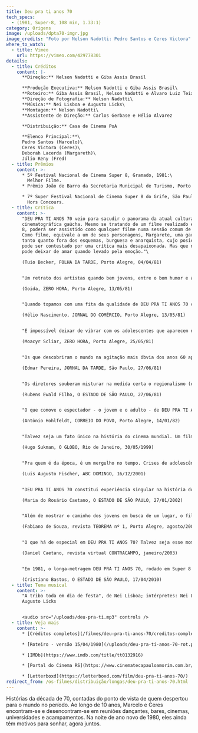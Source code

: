 ```yaml
---
title: Deu pra ti anos 70
tech_specs:
  - (1981, Super-8, 108 min, 1.33:1)
category: Origens
image: /uploads/dpta70-imgr.jpg
image_credits: "Foto por Nelson Nadotti: Pedro Santos e Ceres Victora"
where_to_watch:
  - title: Vimeo
    url: https://vimeo.com/429778301
details:
  - title: Créditos
    content: |-
      **Direção:** Nelson Nadotti e Giba Assis Brasil

      **Produção Executiva:** Nelson Nadotti e Giba Assis Brasil\
      **Roteiro:** Giba Assis Brasil, Nelson Nadotti e Alvaro Luiz Teixeira\
      **Direção de Fotografia:** Nelson Nadotti\
      **Música:** Nei Lisboa e Augusto Licks\
      **Montagem:** Nelson Nadotti\
      **Assistente de Direção:** Carlos Gerbase e Hélio Alvarez

      **Distribuição:** Casa de Cinema PoA

      **Elenco Principal:**\
      Pedro Santos (Marcelo)\
      Ceres Victora (Ceres)\
      Deborah Lacerda (Margareth)\
      Júlio Reny (Fred)
  - title: Prêmios
    content: >-
      * 5º Festival Nacional de Cinema Super 8, Gramado, 1981:\
        Melhor Filme.
      * Prêmio João de Barro da Secretaria Municipal de Turismo, Porto Alegre, 1982.

      * 7º Super Festival Nacional de Cinema Super 8 do Grife, São Paulo, 1981:\
        Hors Concours.
  - title: Crítica
    content: >-
      "DEU PRA TI ANOS 70 veio para sacudir o panorama da atual cultura
      cinematográfica gaúcha. Mesmo se tratando de um filme realizado em Super
      8, poderá ser assistido como qualquer filme numa sessão comum de cinema.
      Como filme, equivale a um de seus personagens, Margarete, uma garota um
      tanto quanto fora dos esquemas, burguesa e anarquista, cujo posicionamento
      pode ser contestado por uma crítica mais desapaixonada. Mas que não se
      pode deixar de amar quando levado pela emoção."\

      (Tuio Becker, FOLHA DA TARDE, Porto Alegre, 04/04/81)


      "Um retrato dos artistas quando bem jovens, entre o bom humor e a falta de perspectivas, entre a cultura e o sentido prático, entre o susto e a euforia, entre a alegria e a decepção."\

      (Goida, ZERO HORA, Porto Alegre, 13/05/81)


      "Quando topamos com uma fita da qualidade de DEU PRA TI ANOS 70 conseguimos realmente captar o sentido da expressão 'arte popular'. é aquela que fala do povo, das pessoas, e que sabe como fazê-lo, não precisando se valer de ingenuidades para comover, para fazer rir e para fazer pensar."\

      (Hélio Nascimento, JORNAL DO COMÉRCIO, Porto Alegre, 13/05/81)


      "É impossível deixar de vibrar com os adolescentes que aparecem na tela, com seus sonhos, suas desilusões, seus dramas - e a sua cômica simplicidade (uma coisa ao gênero de, digamos, O VERÃO DE 42 ou AMERICAN GRAFITTI). Mais: é um filme sobre Porto Alegre, sobre o Rio Grande, nossa gente, nossa gíria. E isto, numa cidade e num estado que simplesmente não conseguem preservar seus valores culturais, é da maior importância."\

      (Moacyr Scliar, ZERO HORA, Porto Alegre, 25/05/81)


      "Os que descobriram o mundo na agitação mais óbvia dos anos 60 apressaram se em rotular negativamente a década passada. Mas, enquanto ela durou, outras pessoas compreenderam mistérios, modificaram se, viveram. Sem ufanismos nem modéstia excessiva, esses jovens gaúchos estão contando o que sucedeu a eles com saudáveis doses de humor, de crítica e de sensibilidade cinematográfica."\

      (Edmar Pereira, JORNAL DA TARDE, São Paulo, 27/06/81)


      "Os diretores souberam misturar na medida certa o regionalismo (o sotaque gaúcho dá ao filme um charme particular) e influências externas (homenagens a Fellini e Lelouch, especialmente o seu 'Toda uma vida'). Se for bem analisada, a estrutura do filme é extremamente complexa, dispensando os flash backs tradicionais para apresentar situações fragmentadas em épocas diferentes, usando como fio condutor um casal (Ceres e Marcelo) desde quando são meros conhecidos até descobrirem que se amam."\

      (Rubens Ewald Filho, O ESTADO DE SÃO PAULO, 27/06/81)


      "O que comove o espectador - o jovem e o adulto - de DEU PRA TI ANOS 70 é o fato de não se pretender dar a palavra final a respeito de alguma coisa. A jovem equipe soube fazer o que é fundamental em arte: ter sinceridade, buscar a expressão de si próprio, permitir que o espectador (o interlocutor da obra) posicione-se livremente sobre o que vê. (...) Não é todo dia que a juventude brasileira reencontra sua própria voz para expressar-se."\

      (Antônio Hohlfeldt, CORREIO DO POVO, Porto Alegre, 14/01/82)


      "Talvez seja um fato único na história do cinema mundial. Um filme em super-8 - bitola mais comum em casamentos e batizados do que em grandes obras cinematográficas - representou, para toda uma geração de cineastas gaúchos surgida nos anos 80, o que 'Roma, cidade aberta' foi para os neo-realistas, 'Acossado' para a Nouvelle Vague, 'Rio 40 graus' para o Cinema Novo. Com o explícito título DEU PRA TI ANOS 70 e uma história que flagrava com muita criatividade e olho jornalístico o cotidiano da juventude de Porto Alegre na virada dos 70 para os 80."\

      (Hugo Sukman, O GLOBO, Rio de Janeiro, 30/05/1999)


      "Pra quem é da época, é um mergulho no tempo. Crises de adolescência e juventude, manhas de linguagem (foi este o filme que deu o Grito de Independência do porto-alegrês como língua digna de ser pronunciada na arte), dilemas da época (a famosa e decisiva passeata de 23 de agosto de 1977 está lá, numa seqüência criativamente filmada com fotografias)."\

      (Luis Augusto Fischer, ABC DOMINGO, 16/12/2001)


      "DEU PRA TI ANOS 70 constitui experiência singular na história do cinema brasileiro. É um dos melhores momentos de nossa produção juvenil. (...) Em torno de Marcelo e Ceres, amigos que se amam em silêncio, gravitam jovens que torcem pelo Inter (o filme abre-se em festa comemorativa do tricampeonato colorado - 1969/71), falam de sexo, freqüentam festinhas (cheias de bocomocos, gíria da época) e praias pouco ensolaradas para nossos padrões, preparam-se para o vestibular. (...) Ver o filme, com sua narrativa fragmentada, emotiva e sincera, é reencontrar atores e técnicos que povoaram os créditos dos filmes gaúchos nos anos 80 e 90."\

      (Maria do Rosário Caetano, O ESTADO DE SÃO PAULO, 27/01/2002)


      "Além de mostrar o caminho dos jovens em busca de um lugar, o filme também aborda o conflito de gerações. (...) Trata os pais quase sempre com ironia, ressaltando que a caretice não impede que a juventude faça o que quiser: a mãe de Sônia manda baixar o volume do som na festa, mas logo depois a música fica alta; a mãe de Ceres quer levá-la na rodoviária, mas ela não deixa, principalmente porque esconde que vai de carona. (...) A relação falha entre pais e filhos pode espelhar de certa forma a ruptura entre os 'jovens cineastas da bitola nanica' e o passado cinematográfico gaúcho, mais precisamente o cinema predominante no início da década de 70, basicamente Teixeirinha."\

      (Fabiano de Souza, revista TEOREMA nº 1, Porto Alegre, agosto/2002)


      "O que há de especial em DEU PRA TI ANOS 70? Talvez seja esse momento inexplicável em que caímos no truque do mágico, em que a suspensão da descrença se dá de forma mais aguda, esse ponto em que acreditamos na verdade da mentira e nos parece que a ficção encontrou a realidade – ou melhor, faz parte dela integralmente. (...) Mais do que a história do amor de Ceres e Marcelo ao longo de dez anos, DEU PRA TI pretende olhar para toda a década que os personagens viveram. Dessa forma, o filme nos transmite a sensação de ser parte integrante do momento que retrata e consegue manter deste momento uma atmosfera e um calor únicos."\

      (Daniel Caetano, revista virtual CONTRACAMPO, janeiro/2003)


      "Em 1981, o longa-metragem DEU PRA TI ANOS 70, rodado em Super 8 pelos diretores Giba Assis Brasil e Nelson Nadotti, arrebatou crítica, e considerável público, com sua narrativa sobre encontros e desencontros da incipiente juventude urbana de Porto Alegre. O filme tinha participações de artistas como Júlio Reny (Expresso Oriente), Augusto Licks (Engenheiros do Hawaii) e Wander Wildner (Os Replicantes), desbravadores da falecida sigla outrora conhecida como rock gaúcho. Quase 30 anos depois, Deu Pra Ti Anos 70 ainda é raro exemplo de pop fiction feita no Brasil."\

      (Cristiano Bastos, O ESTADO DE SÃO PAULO, 17/04/2010)
  - title: Tema musical
    content: >-
      "A tribo toda em dia de festa", de Nei Lisboa; intérpretes: Nei Lisboa e
      Augusto Licks


      <audio src="/uploads/deu-pra-ti.mp3" controls />
  - title: Veja mais
    content: >-
      * [Créditos completos](/filmes/deu-pra-ti-anos-70/creditos-completos)

      * [Roteiro - versão 15/04/1980](/uploads/deu-pra-ti-anos-70-rot.pdf)

      * [IMDb](https://www.imdb.com/title/tt0132916)

      * [Portal do Cinema RS](https://www.cinematecapauloamorim.com.br/portaldocinemagaucho/207/deu-pra-ti-anos-70)

      * [Letterboxd](https://letterboxd.com/film/deu-pra-ti-anos-70/)
redirect_from: /os-filmes/distribuição/longas/deu-pra-ti-anos-70.html
---
```

Histórias da década de 70, contadas do ponto de vista de quem despertou para o mundo no período. Ao longo de 10 anos, Marcelo e Ceres encontram-se e desencontram-se em reuniões dançantes, bares, cinemas, universidades e acampamentos. Na noite de ano novo de 1980, eles ainda têm motivos para sonhar, agora juntos.